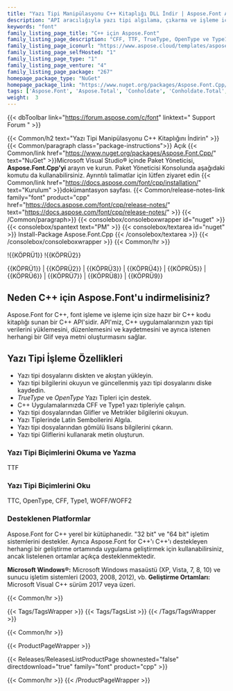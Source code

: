 ```yaml
---
title: "Yazı Tipi Manipülasyonu C++ Kitaplığı DLL İndir | Aspose.Font API'si"
description: "API aracılığıyla yazı tipi algılama, çıkarma ve işleme için C++ kod kitaplığını indirin. TrueType, OpenType, CFF ve Type1 yazı tiplerini, Sembolleri, Glifleri, Lisanslamayı destekler."
keywords: "font"
family_listing_page_title: "C++ için Aspose.Font"
family_listing_page_description: "CFF, TTF, TrueType, OpenType ve Type1 yazı tipleri dahil olmak üzere yazı tipi türlerinin değiştirilmesine izin veren yerel bir C++ Sınıf Kitaplığı."
family_listing_page_iconurl: "https://www.aspose.cloud/templates/aspose/App_Themes/V3/images/font/272x272/aspose_font-for-cpp.png"
family_listing_page_selfHosted: "1"
family_listing_page_type: "1"
family_listing_page_venture: "4"
family_listing_page_package: "267"
homepage_package_type: "NuGet"
homepage_package_link: "https://www.nuget.org/packages/Aspose.Font.Cpp/"
tags: ['Aspose.Font', 'Aspose.Total', 'Conholdate', 'Conholdate.Total', 'TTF', 'TTC', 'OpenType', 'CFF', 'Type1', 'Font', 'Fonts-API', 'Assembly', 'API', 'Component', 'Font-C++-API', 'C++', 'Glyphs', 'Latin-Fonts', 'C++-Native-Library', 'Windows', 'Visual-C++', 'Microsoft', 'CFF-Font', 'Native', 'C++', 'CPP', 'Library']
weight:  3
---
```


{{< dbToolbar link="https://forum.aspose.com/c/font" linktext=" Support Forum " >}}

{{< Common/h2 text="Yazı Tipi Manipülasyonu C++ Kitaplığını İndirin"  >}}
{{< Common/paragraph class="package-instructions">}}
Açık
{{< Common/link href="https://www.nuget.org/packages/Aspose.Font.Cpp/" text="NuGet"  >}}Microsoft Visual Studio® içinde Paket Yöneticisi, <b>Aspose.Font.Cpp'yi</b> arayın ve kurun. Paket Yöneticisi Konsolunda aşağıdaki komutu da kullanabilirsiniz. Ayrıntılı talimatlar için lütfen ziyaret edin
{{< Common/link href="https://docs.aspose.com/font/cpp/installation/" text="Kurulum"  >}}dokümantasyon sayfası.
{{< Common/release-notes-link family="font" product="cpp" href="https://docs.aspose.com/font/cpp/release-notes/" text="https://docs.aspose.com/font/cpp/release-notes/"  >}}
{{< /Common/paragraph>}}
{{< consolebox/consoleboxwrapper id="nuget" >}}
       {{< consolebox/spantext text="PM" >}}
       {{< consolebox/textarea id="nuget" >}} Install-Package Aspose.Font.Cpp {{< /consolebox/textarea >}}
{{< /consolebox/consoleboxwrapper >}}
{{< Common/hr >}}

!{{KÖPRÜ1}} !{{KÖPRÜ2}}

{{KÖPRÜ1}} | {{KÖPRÜ2}} | {{KÖPRÜ3}} | {{KÖPRÜ4}} | {{KÖPRÜ5}} | {{KÖPRÜ6}} | {{KÖPRÜ7}} | {{KÖPRÜ8}} | {{KÖPRÜ9}}

## Neden C++ için Aspose.Font'u indirmelisiniz?

Aspose.Font for C++, font işleme ve işleme için size hazır bir C++ kodu kitaplığı sunan bir C++ API'sidir. API'miz, C++ uygulamalarınızın yazı tipi verilerini yüklemesini, düzenlemesini ve kaydetmesini ve ayrıca istenen herhangi bir Glif veya metni oluşturmasını sağlar.

## Yazı Tipi İşleme Özellikleri

- Yazı tipi dosyalarını diskten ve akıştan yükleyin.
- Yazı tipi bilgilerini okuyun ve güncellenmiş yazı tipi dosyalarını diske kaydedin.
- *TrueType* ve *OpenType* Yazı Tipleri için destek.
- C++ Uygulamalarınızda CFF ve Type1 yazı tipleriyle çalışın.
- Yazı tipi dosyalarından Glifler ve Metrikler bilgilerini okuyun.
- Yazı Tiplerinde Latin Sembollerini Algıla.
- Yazı tipi dosyalarından gömülü lisans bilgilerini çıkarın.
- Yazı tipi Gliflerini kullanarak metin oluşturun.

### Yazı Tipi Biçimlerini Okuma ve Yazma

TTF

### Yazı Tipi Biçimlerini Oku

TTC, OpenType, CFF, Type1, WOFF/WOFF2

### Desteklenen Platformlar

Aspose.Font for C++ yerel bir kütüphanedir. "32 bit" ve "64 bit" işletim sistemlerini destekler. Ayrıca Aspose.Font for C++'ı C++'ı destekleyen herhangi bir geliştirme ortamında uygulama geliştirmek için kullanabilirsiniz, ancak listelenen ortamlar açıkça desteklenmektedir.

**Microsoft Windows®:** Microsoft Windows masaüstü (XP, Vista, 7, 8, 10) ve sunucu işletim sistemleri (2003, 2008, 2012), vb.
**Geliştirme Ortamları:** Microsoft Visual C++ sürüm 2017 veya üzeri.

{{< Common/hr >}}

{{< Tags/TagsWrapper >}}
 {{< Tags/TagsList >}}
{{< /Tags/TagsWrapper >}}

{{< Common/hr >}}

{{< ProductPageWrapper >}}
<!-- ReleasesListProductPage-->
   {{< Releases/ReleasesListProductPage shownested="false"  directdownload="true" family="font" product="cpp" >}}
<!-- /ReleasesListProductPage-->
{{< Common/hr >}}
{{< /ProductPageWrapper >}}

